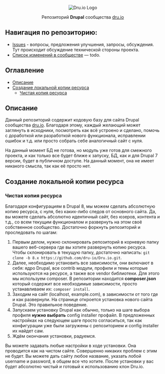 <p align="center">
 <img src="http://dru.io/sites/all/themes/druio_theme/logo.png" align="center" alt="Dru.io Logo">

 <p align="center">
   Репозиторий <strong>Drupal</strong> сообщества <a href="http://dru.io/" target="_blank">dru.io</a>
 </p>
</p>

## Навигация по репозиторию:

- [Issues](https://github.com/Niklan/Dru.io/issues) - вопросы, предложения улучшения, запросы, обсуждения. Тут происходит обсуждение технической стороны проекта.
- [Список изменений в сообществе](#) — todo.

## Оглавление

* [Описание](#description)
* [Создание локальной копии ресурса](#local-copy)
  * [Чистая копия ресурса](#clean-copy)

<a name="description"></a>

## Описание

Данный репозиторий содержит кодовую базу для сайта Drupal сообщества [dru.io](http://dru.io). Благодаря этому, каждый желающий может заглянуть в исходники, посмотреть как всё устроено и сделано, помочь с доработкой или разработкой нового функционала, исправлении ошибок и т.д. или просто собрать себе аналогичный сайт с нуля.

На данный момент БД не готова, но модуль уже готов для смежного проекта, и как только все будет ближе к запуску, БД, как и для Drupal 7 версии, будет в публичном доступе. На данный момент, она не имеет никакого смысла, так как её просто нет.

<a name="local-copy"></a>

## Создание локальной копии ресурса

<a name="clean-copy"></a>

### Чистая копия ресурса

Благодаря конфигурациям в Drupal 8, мы можем сделать абсолютную копию ресурса, с нуля, без каких-либо следов от основного сайта. Да, вы можете сделать абсолютно идентичный сайт, без юзеров, контента и т.д., со всем текущим функционалом и развернуть на этом своё собственное сообщество. Достаточно форкнуть репозиторий и проследовать по шагам:

1. Первым делом, нужно склонировать репозиторий в корневую папку вашего веб-сервера где вы хотите развернуть копию ресурса. Чтобы склонировать в текущую папку, достаточно написать: `git clone -b 8.x https://github.com/dru-io/Dru.io.git`.
2. Далее, необходимо установить все зависимости, они включают в себя: ядро Drupal, все contrib модули, профили и темы которые используются на ресурсе, а также все vendor библиотеки. Для этого мы используем composer. В репозитории находится **composer.json** который содержит все необходимые зависимости, просто устанавливаем их: `composer install`.
3. Заходим на сайт (localhost, example.com), в зависимости от того где и как развернули. На странице откроется установка нового сайта Drupal. Это правильное поведение.
4. Запускаем установку Drupal как обычно, только на шаге выбора профиля **нужно выбрать** config installer профайл. В предложенных настройках на следующем шаге просто согласиться, так как конфигурации уже были загружены с репозиторием и config installer их найдет сам.
5. Ждём окончания установки, радуемся.

Вы можете задавать любые настройки в ходе установки. Она проводится как на чистом сайте. Совершенно никаких проблем с этим не будет. Вы можете дать сайту любое название, указать лобой username и password, в общем все что хотите. После установки у вас будет абсолютно чистый и готовый к использованию клон Dru.io.